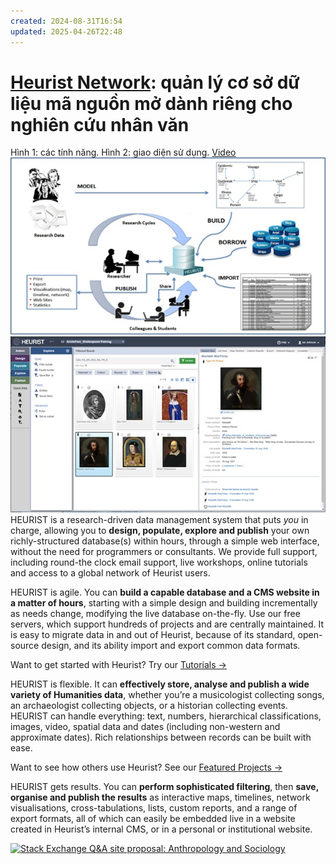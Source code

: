 ```yaml
---
created: 2024-08-31T16:54
updated: 2025-04-26T22:48
---
```

# [Heurist Network](https://heuristnetwork.org/): quản lý cơ sở dữ liệu mã nguồn mở dành riêng cho nghiên cứu nhân văn
Hình 1: các tính năng. Hình 2: giao diện sử dụng. [Video](https://www.youtube.com/watch?v=wuh9SRtE8eE&width=640&height=480)
![](https://raw.githubusercontent.com/HeuristNetwork/heurist/h6dev/documentation_and_templates/assets/model%20and%20build.jpg) 
![](https://raw.githubusercontent.com/HeuristNetwork/heurist/h6dev/documentation_and_templates/assets/main%20interface%20v6.jpg) 
HEURIST is a research-driven data management system that puts _you_ in charge, allowing you to **design, populate, explore and publish** your own richly-structured database(s) within hours, through a simple web interface, without the need for programmers or consultants. We provide full support, including round-the clock email support, live workshops, online tutorials and access to a global network of Heurist users.


HEURIST is agile. You can **build a capable database and a CMS website in a matter of hours**, starting with a simple design and building incrementally as needs change, modifying the live database on-the-fly. Use our free servers, which support hundreds of projects and are centrally maintained. It is easy to migrate data in and out of Heurist, because of its standard, open-source design, and its ability import and export common data formats.

Want to get started with Heurist? Try our [Tutorials →](https://heuristnetwork.org/tutorials)

HEURIST is flexible. It can **effectively store, analyse and publish a wide variety of Humanities data**, whether you’re a musicologist collecting songs, an archaeologist collecting objects, or a historian collecting events. HEURIST can handle everything: text, numbers, hierarchical classifications, images, video, spatial data and dates (including non-western and approximate dates). Rich relationships between records can be built with ease.

Want to see how others use Heurist? See our [Featured Projects →](https://heuristnetwork.org/featured-projects)

HEURIST gets results. You can **perform sophisticated filtering**, then **save, organise and publish the results** as interactive maps, timelines, network visualisations, cross-tabulations, lists, custom reports, and a range of export formats, all of which can easily be embedded live in a website created in Heurist’s internal CMS, or in a personal or institutional website.

<a href="https://area51.stackexchange.com/proposals/128069/anthropology-and-sociology?referrer=ZGQyMTk5MzJmY2YxZmI3YTU1MTIzYTRiMjg5YjVhN2U1ZmY1MWUxNzI5MDUzZjg0M2Y2YjVjOGM5MDUxNWFkZD603-pCTU-s3_yU_oNXWAZX7Vet-WLtzHMDnLlePKqf0"><img src="https://area51.stackexchange.com/ads/proposal/128069.png" width="300" height="250" alt="Stack Exchange Q&A site proposal: Anthropology and Sociology" /></a>